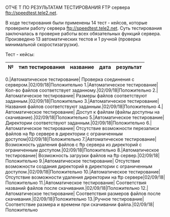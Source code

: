 ОТЧЕ Т ПО РЕЗУЛЬТАТАМ ТЕСТИРОВАНИЯ FTP сервера ftp://speedtest.tele2.net.

В ходе тестирования были применены  14 тест - кейсов, которые проверили работу сервера ftp://speedtest.tele2.net. Суть тестирования заключалась в проверке работы всех обязательных функций сервера. Произведено 13 автоматических тестов и 1 ручной (проверка минимальной скоростизагрузки).

Тест - кейсы:

№ |тип тестирования|название|дата|результат
-- | -- | -- | -- | -- 

 0.|Автоматическое тестирование| Проверка соединения с сервером.|02/09/18|Положительно
 1.|Автоматическое тестирование| Кол-во файлов соответствует заданному.|02/09/18|Положительно
 2.|Автоматическое тестирование| Размеры файлов соответствуют заданным.|02/09/18|Положительно
 3.|Автоматическое тестирование| Названия файлов соответствуют заданным.|02/09/18|Положительно
 4.|Автоматическое тестирование| Доступ к файлам (файлы доступны на скачивание).|02/09/18|Положительно
 5.|Автоматическое тестирование| Директории соответствуют заданным.|02/09/18|Положительно
 6.|Автоматическое тестирование| Отсутствие возможности перезаписи файлов на ftp сервере в директории с ограниченным доступом|02/09/18|Положительно
 7.|Автоматическое тестирование| Возможность удаления файлов с ftp сервера из директорий с ограниченным доступом.|02/09/18|Положительно
 8.|Автоматическое тестирование| Возможность загрузки файлов на ftp сервер.|02/09/18|Положительно
 9.|Автоматическое тестирование| Отсутствие возможности создания директорий в директории с ограниченным доступом.|02/09/18|Положительно
 10.|Автоматическое тестирование| Отсутствие возможности удаления директории на ftp сервере|02/09/18|Положительно
 11.|Автоматическое тестирование| Соответствия названий файлов после скачивания.|02/09/18|Положительно
 12.|Автоматическое тестирование| Соответствия размеров файлов после скачивания.|02/09/18|Положительно
 13.|Ручное тестирование| Соответствие размера и времени при скачивании файла.|02/09/18|Положительно
